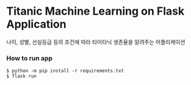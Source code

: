 # Titanic Machine Learning on Flask Application
나이, 성별, 선실등급 등의 조건에 따라 타이타닉 생존율을 알려주는 어플리케이션

### How to run app

```
$ python -m pip install -r requirements.txt
$ flask run
```
